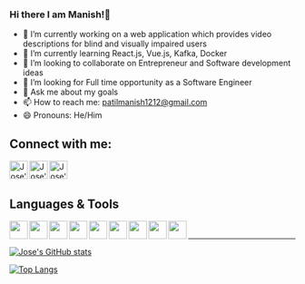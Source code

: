 ### Hi there I am Manish!👋

- 🔭 I’m currently working on a web application which provides video descriptions for blind and visually impaired users
- 🌱 I’m currently learning React.js, Vue.js, Kafka, Docker
- 👯 I’m looking to collaborate on Entrepreneur and Software development ideas
- 🤔 I’m looking for Full time opportunity as a Software Engineer
- 💬 Ask me about my goals
- 📫 How to reach me: patilmanish1212@gmail.com
- 😄 Pronouns: He/Him

## Connect with me:
[<img align="left" width="32px" alt="Jose's LinkedIn" src="https://www.freepnglogos.com/uploads/linkedin-logo-transparent-picture-31.png"/>][linkedin]
[<img align="left" width="32px" alt="Jose's Instagram" src="https://www.freepnglogos.com/uploads/instagram-logos-png-images-free-download-2.png"/>][instagram]
[<img align="left" width="32px" alt="Jose's Discord" src="https://discord.com/assets/3437c10597c1526c3dbd98c737c2bcae.svg"/>][discord]

<br/>
<br/>

## Languages & Tools
<img align="left" width="32px" heigth="32px" src="https://img.icons8.com/color/50/000000/html-5--v1.png"/>
<img align="left" width="32px" heigth="32px" src="https://cdn.jsdelivr.net/npm/programming-languages-logos/src/javascript/javascript.png"/>
<img align="left" width="32px" heigth="32px" src="https://cdn.jsdelivr.net/npm/programming-languages-logos@0.0.3/src/css/css.svg"/>

<img align="left" width="32px" heigth="32px" src="https://cdn.jsdelivr.net/npm/js-devicon@2.7.4/icons/react/react-original.svg"/>
<img align="left" width="32px" heigth="32px" src="https://img.icons8.com/color/48/000000/redux.png"/>

<img align="left" width="32px" heigth="32px" src="https://cdn.jsdelivr.net/npm/js-devicon@2.7.4/icons/git/git-original.svg"/>
<img align="left" width="32px" heigth="32px" src="https://cdn.jsdelivr.net/npm/js-devicon@2.7.4/icons/mysql/mysql-original.svg"/>
<img align="left" width="32px" heigth="32px" src="https://cdn.jsdelivr.net/npm/js-devicon@2.7.4/icons/csharp/csharp-original.svg"/>
<img align="left" width="32px" heigth="32px" src="https://cdn.jsdelivr.net/npm/js-devicon@2.7.4/icons/vim/vim-original.svg"/>
<br/>

---

[![Jose's GitHub stats](https://github-readme-stats.vercel.app/api?username=manish1212&count_private=true&show_icons=true&theme=dark)](https://github.com/anuraghazra/github-readme-stats)

[![Top Langs](https://github-readme-stats.vercel.app/api/top-langs/?username=manish1212&layout=compact&theme=dark)](https://github.com/anuraghazra/github-readme-stats)


[website]: https://www.patilmanish.com
[instagram]: https://instagram.com/thepatilmanish
[linkedin]: https://linkedin.com/in/thepatilmanish
[discord]: https://discordapp.com/users/@Manish#4144
